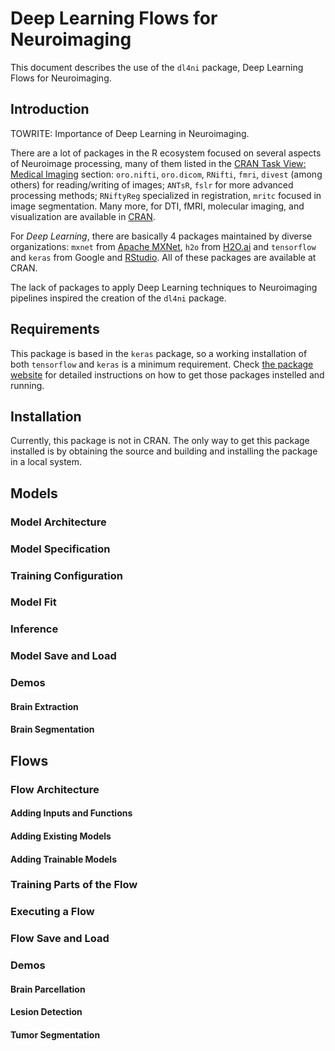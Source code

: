# Deep Learning Flows for Neuroimaging

This document describes the use of the `dl4ni` package, Deep Learning Flows for Neuroimaging.

## Introduction

TOWRITE: Importance of Deep Learning in Neuroimaging.

There are a lot of packages in the R ecosystem focused on several aspects of Neuroimage processing, many of them listed in the [CRAN Task View: Medical Imaging](https://CRAN.R-project.org/view=MedicalImaging) section: `oro.nifti`, `oro.dicom`, `RNifti`, `fmri`, `divest` (among others) for reading/writing of images; `ANTsR`, `fslr` for more advanced processing methods; `RNiftyReg` specialized in registration, `mritc` focused in image segmentation. Many more, for DTI, fMRI, molecular imaging, and visualization are available in [CRAN](https://CRAN.R-project.org).

For _Deep Learning_, there are basically 4 packages maintained by diverse organizations: `mxnet` from [Apache MXNet](https://mxnet.incubator.apache.org), `h2o` from [H2O.ai](https://www.h2o.ai/) and `tensorflow` and `keras` from Google and [RStudio](https://www.rstudio.com/). All of these packages are available at CRAN.

The lack of packages to apply Deep Learning techniques to Neuroimaging pipelines inspired the creation of the `dl4ni` package.

## Requirements

This package is based in the `keras` package, so a working installation of both `tensorflow` and `keras` is a minimum requirement. Check [the package website](https://keras.rstudio.com/) for detailed instructions on how to get those packages instelled and running.

## Installation

Currently, this package is not in CRAN. The only way to get this package installed is by obtaining the source and building and installing the package in a local system.

## Models
### Model Architecture
### Model Specification
### Training Configuration
### Model Fit
### Inference
### Model Save and Load
### Demos
#### Brain Extraction
#### Brain Segmentation 
## Flows
### Flow Architecture
#### Adding Inputs and Functions
#### Adding Existing Models 
#### Adding Trainable Models
### Training Parts of the Flow
### Executing a Flow
### Flow Save and Load
### Demos
#### Brain Parcellation
#### Lesion Detection
#### Tumor Segmentation 
